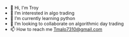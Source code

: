 - 👋 Hi, I'm Troy
- 👀 I’m interested in algo trading
- 🌱 I’m currently learning python 
- 💞️ I’m looking to collaborate on algorithmic 
day trading
- 📫 How to reach me Tmalo7310@gmail.com 

<!---
Tmalo7310/Tmalo7310 is a ✨ special ✨ repository because its `README.md` (this file) appears on your GitHub profile.
You can click the Preview link to take a look at your changes.
--->
